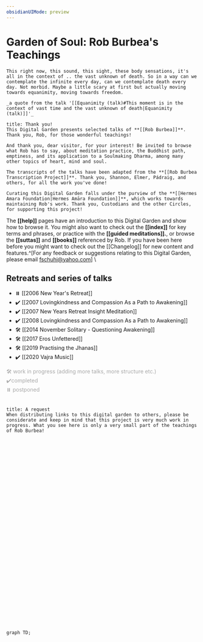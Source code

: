 ```yaml
---
obsidianUIMode: preview
---
```

# Garden of Soul: Rob Burbea's Teachings
```ad-quote
This right now, this sound, this sight, these body sensations, it's all in the context of .. the vast unknown of death. So in a way can we contemplate the infinite every day, can we contemplate death every day. Not morbid. Maybe a little scary at first but actually moving towards equanimity, moving towards freedom.

_a quote from the talk '[[Equanimity (talk)#This moment is in the context of vast time and the vast unknown of death|Equanimity (talk)]]'_
```

```ad-danger
title: Thank you!
This Digital Garden presents selected talks of **[[Rob Burbea]]**. Thank you, Rob, for those wonderful teachings!

And thank you, dear visitor, for your interest! Be invited to browse what Rob has to say, about meditation practice, the Buddhist path, emptiness, and its application to a Soulmaking Dharma, among many other topics of heart, mind and soul.

The transcripts of the talks have been adapted from the **[[Rob Burbea Transcription Project]]**. Thank you, Shannon, Elmer, Pádraig, and others, for all the work you've done!

Curating this Digital Garden falls under the purview of the **[[Hermes Amara Foundation|Hermes Amāra Foundation]]**, which works towards maintaining Rob's work. Thank you, Custodians and the other Circles, for supporting this project!

```

The **[[help]]** pages have an introduction to this Digital Garden and show how to browse it. You might also want to check out the **[[index]]** for key terms and phrases, or practice with the **[[guided meditations]].**, or browse the **[[suttas]]** and **[[books]]** referenced by Rob. If you have been here before you might want to check out the [[Changelog]] for new content and features.^[For any feedback or suggestions relating to this Digital Garden, please email fschuhi@yahoo.com]
\
	
## Retreats and series of talks
- ⏸️ [[2006 New Year's Retreat]]
- ✔️ [[2007 Lovingkindness and Compassion As a Path to Awakening]]
- ✔️ [[2007 New Years Retreat Insight Meditation]]
- ✔️ [[2008 Lovingkindness and Compassion As a Path to Awakening]]
- 🛠️ [[2014 November Solitary - Questioning Awakening]]
- 🛠️ [[2017 Eros Unfettered]] 
- 🛠️ [[2019 Practising the Jhanas]]
- ✔️ [[2020 Vajra Music]] 

<span style="color:darkgray">
	🛠️ work in progress (adding more talks, more structure etc.)<br/ >
	 ✔️completed<br/>
	⏸️ postponed<br/ >
</span>
</br>

```ad-danger
title: A request
When distributing links to this digital garden to others, please be considerate and keep in mind that this project is very much work in progress. What you see here is only a very small part of the teachings of Rob Burbea!

```

<br/>

<br/><br/><br/><br/><br/><br/><br/><br/><br/><br/><br/><br/><br/><br/><br/><br/><br/><br/><br/><br/><br/><br/><br/><br/><br/><br/><br/>

```mermaid
graph TD;
```
